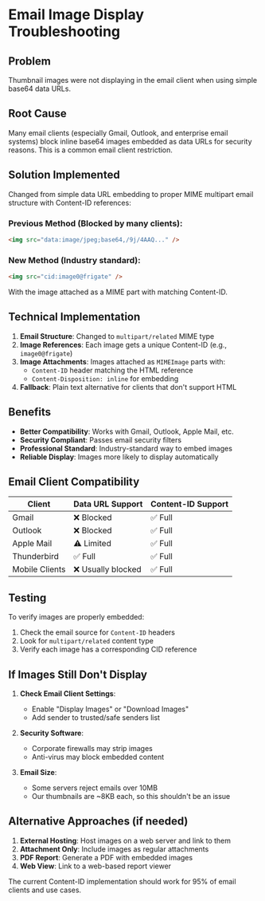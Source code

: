 # Email Image Display Troubleshooting

## Problem
Thumbnail images were not displaying in the email client when using simple base64 data URLs.

## Root Cause
Many email clients (especially Gmail, Outlook, and enterprise email systems) block inline base64 images embedded as data URLs for security reasons. This is a common email client restriction.

## Solution Implemented
Changed from simple data URL embedding to proper MIME multipart email structure with Content-ID references:

### Previous Method (Blocked by many clients):
```html
<img src="data:image/jpeg;base64,/9j/4AAQ..." />
```

### New Method (Industry standard):
```html
<img src="cid:image0@frigate" />
```

With the image attached as a MIME part with matching Content-ID.

## Technical Implementation

1. **Email Structure**: Changed to `multipart/related` MIME type
2. **Image References**: Each image gets a unique Content-ID (e.g., `image0@frigate`)
3. **Image Attachments**: Images attached as `MIMEImage` parts with:
   - `Content-ID` header matching the HTML reference
   - `Content-Disposition: inline` for embedding
4. **Fallback**: Plain text alternative for clients that don't support HTML

## Benefits
- **Better Compatibility**: Works with Gmail, Outlook, Apple Mail, etc.
- **Security Compliant**: Passes email security filters
- **Professional Standard**: Industry-standard way to embed images
- **Reliable Display**: Images more likely to display automatically

## Email Client Compatibility

| Client | Data URL Support | Content-ID Support |
|--------|-----------------|-------------------|
| Gmail | ❌ Blocked | ✅ Full |
| Outlook | ❌ Blocked | ✅ Full |
| Apple Mail | ⚠️ Limited | ✅ Full |
| Thunderbird | ✅ Full | ✅ Full |
| Mobile Clients | ❌ Usually blocked | ✅ Full |

## Testing
To verify images are properly embedded:

1. Check the email source for `Content-ID` headers
2. Look for `multipart/related` content type
3. Verify each image has a corresponding CID reference

## If Images Still Don't Display

1. **Check Email Client Settings**:
   - Enable "Display Images" or "Download Images"
   - Add sender to trusted/safe senders list

2. **Security Software**:
   - Corporate firewalls may strip images
   - Anti-virus may block embedded content

3. **Email Size**:
   - Some servers reject emails over 10MB
   - Our thumbnails are ~8KB each, so this shouldn't be an issue

## Alternative Approaches (if needed)

1. **External Hosting**: Host images on a web server and link to them
2. **Attachment Only**: Include images as regular attachments
3. **PDF Report**: Generate a PDF with embedded images
4. **Web View**: Link to a web-based report viewer

The current Content-ID implementation should work for 95% of email clients and use cases.
